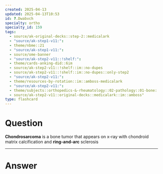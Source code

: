 ```yaml
---
created: 2025-04-13
updated: 2025-04-13T10:53
id: ?.Dwabvch
specialty: ortho
specialty_id: 159
tags:
  - source/ak-original-decks::step-2::medicalark
  - "source/ak-step1-v11:": 
  - theme/nbme::21
  - "source/ak-step1-v11:": 
  - source/ome-banner
  - "source/ak-step2-v11::!shelf:": 
  - theme/cards-anking-did::6im
  - source/ak-step2-v11::!shelf::im::no-dupes
  - source/ak-step2-v11::!shelf::im::no-dupes::only-step2
  - "source/ak-step2-v11:": 
  - theme/resources-by-rotation::im::amboss-medicalark
  - "source/ak-step2-v11:": 
  - theme/subjects::orthopedics-&-rheumatology::02-pathology::01-bone::cancer::chondrosarcoma
  - source/ak-step2-v11::original-decks::medicalark::im::amboss"
type: flashcard
---
```


# Question
**Chondrosarcoma** is a bone tumor that appears on x-ray with chondroid matrix calcification and **ring-and-arc** sclerosis

---

# Answer
